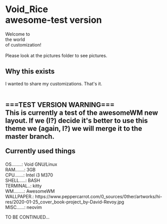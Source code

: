 <h1>
  Void_Rice <br>
  awesome-test version
</h1>
                            Welcome to<br>                                             
                            the  world <br>                                      
                         of customization!<br> 
</br>
Please look at the pictures folder to see pictures.
<h2>
Why this exists<br>
</h2>
I wanted to share my customizations. That's it.<br>
<br>
<h2>
 ===TEST VERSION WARNING=== <br>
  This is currently a test of the awesomeWM new layout. If we (I?) decide it's better to use this theme we (again, I?) we will merge it to the master branch. <br>

Currently used things <br>
 </h2>
OS........: Void GNU/Linux<br>
RAM.......: 3GB<br>
CPU.......: Intel i3 M370<br>
SHELL.....: BASH<br>
TERMINAL..: kitty<br>
WM........: AwesomeWM<br>
WALLPAPER.: https://www.peppercarrot.com/0_sources/0ther/artworks/hi-res/2020-01-25_cover_book-project_by-David-Revoy.jpg <br>
MISC......: neovim<br>
  
TO BE CONTINUED...
